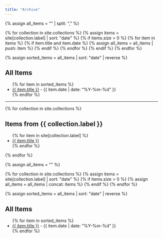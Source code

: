 ```yaml
---
title: "Archive"
---
```


{% assign all_items = "" | split: "," %}

{% for collection in site.collections %}
  {% assign items = site[collection.label] | sort: "date" %}
  {% if items.size > 0 %}
    {% for item in items %}
      {% if item.title and item.date %}
        {% assign all_items = all_items | push: item %}
      {% endif %}
    {% endfor %}
  {% endif %}
{% endfor %}

{% assign sorted_items = all_items | sort: "date" | reverse %}

<h2>All Items</h2>
<ul>
  {% for item in sorted_items %}
    <li><a href="{{ item.url }}">{{ item.title }}</a> - {{ item.date | date: "%Y-%m-%d" }}</li>
  {% endfor %}
</ul>

---








{% for collection in site.collections %}
  <h2>Items from {{ collection.label }}</h2>
  <ul>
    {% for item in site[collection.label] %}
      <li><a href="{{ item.url }}">{{ item.title }}</a></li>
    {% endfor %}
  </ul>
{% endfor %}

{% assign all_items = "" %}

{% for collection in site.collections %}
  {% assign items = site[collection.label] | sort: "date" %}
  {% if items.size > 0 %}
    {% assign all_items = all_items | concat: items %}
  {% endif %}
{% endfor %}

{% assign sorted_items = all_items | sort: "date" | reverse %}

<h2>All Items</h2>
<ul>
  {% for item in sorted_items %}
    <li><a href="{{ item.url }}">{{ item.title }}</a> - {{ item.date | date: "%Y-%m-%d" }}</li>
  {% endfor %}
</ul>
